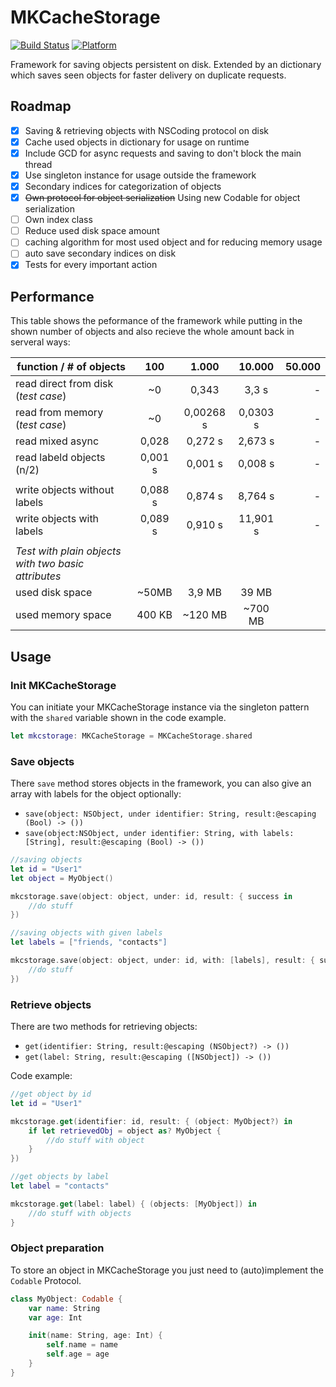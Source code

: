 #  MKCacheStorage
[![Build Status](https://travis-ci.org/Mo0812/MKCacheStorage.svg?branch=master)](https://travis-ci.org/Mo0812/MKCacheStorage)
[![Platform](https://img.shields.io/badge/platform-ios-lightgrey.svg)]()

Framework for saving objects persistent on disk. Extended by an dictionary which saves seen objects for faster delivery on duplicate requests.

## Roadmap
- [x] Saving & retrieving objects with NSCoding protocol on disk
- [x] Cache used objects in dictionary for usage on runtime
- [x] Include GCD for async requests and saving to don't block the main thread
- [x] Use singleton instance for usage outside the framework
- [x] Secondary indices for categorization of objects
- [x] ~~Own protocol for object serialization~~ Using new Codable for object serialization
- [ ] Own index class
- [ ] Reduce used disk space amount
- [ ] caching algorithm for most used object and for reducing memory usage
- [ ] auto save secondary indices on disk
- [x] Tests for every important action

## Performance

This table shows the peformance of the framework while putting in the shown number of objects and also recieve the whole amount back in serveral ways:

| function / # of objects | 100 | 1.000 | 10.000 | 50.000 |
| ------------------- |:------:|:-----:|:--------:|--------:|
| read direct from disk (*test case*) | ~0 | 0,343 | 3,3 s | - |
| read from memory (*test case*) | ~0 | 0,00268 s | 0,0303 s | - |
| read mixed async | 0,028 | 0,272 s | 2,673 s | - |
| read labeld objects (n/2) | 0,001 s | 0,001 s |  0,008 s | - |
| | | | | |
| write objects without labels | 0,088 s | 0,874 s | 8,764 s | - |
| write objects with labels | 0,089 s | 0,910 s | 11,901 s | - |
| | | | | |
| *Test with plain objects with two basic attributes* | | | | |
| used disk space | ~50MB | 3,9 MB | 39 MB | |
| used memory space | 400 KB | ~120 MB | ~700 MB | |

## Usage

### Init MKCacheStorage

You can initiate your MKCacheStorage instance via the singleton pattern with the `shared` variable shown in the code example.

```swift
let mkcstorage: MKCacheStorage = MKCacheStorage.shared
```

### Save objects

There `save` method stores objects in the framework, you can also give an array with labels for the object optionally:
- `save(object: NSObject, under identifier: String, result:@escaping (Bool) -> ())`
- `save(object:NSObject, under identifier: String, with labels: [String], result:@escaping (Bool) -> ())`

```swift
//saving objects
let id = "User1"
let object = MyObject()

mkcstorage.save(object: object, under: id, result: { success in
    //do stuff
})

//saving objects with given labels
let labels = ["friends, "contacts"]

mkcstorage.save(object: object, under: id, with: [labels], result: { success in
    //do stuff
})
```

### Retrieve objects

There are two methods for retrieving objects:
- `get(identifier: String, result:@escaping (NSObject?) -> ())`
- `get(label: String, result:@escaping ([NSObject]) -> ())`

Code example:

```swift
//get object by id
let id = "User1"

mkcstorage.get(identifier: id, result: { (object: MyObject?) in
    if let retrievedObj = object as? MyObject {
        //do stuff with object
    }
})

//get objects by label
let label = "contacts"

mkcstorage.get(label: label) { (objects: [MyObject]) in
    //do stuff with objects
}
```
### Object preparation

To store an object in MKCacheStorage you just need to (auto)implement the ```Codable``` Protocol.

```swift
class MyObject: Codable {
    var name: String
    var age: Int

    init(name: String, age: Int) {
        self.name = name
        self.age = age
    }
}
```

